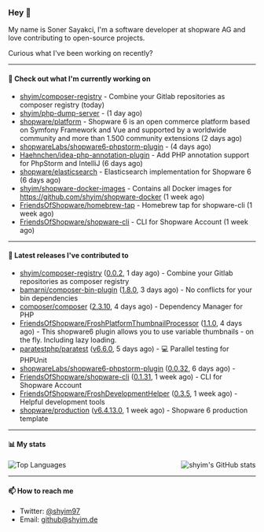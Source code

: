 ### Hey 👋

My name is Soner Sayakci, I'm a software developer at shopware AG and love contributing to open-source projects.

Curious what I've been working on recently?

---

#### 👷 Check out what I'm currently working on

- [shyim/composer-registry](https://github.com/shyim/composer-registry) - Combine your Gitlab repositories as composer registry (today)
- [shyim/php-dump-server](https://github.com/shyim/php-dump-server) -  (1 day ago)
- [shopware/platform](https://github.com/shopware/platform) - Shopware 6 is an open commerce platform based on Symfony Framework and Vue and supported by a worldwide community and more than 1.500 community extensions (2 days ago)
- [shopwareLabs/shopware6-phpstorm-plugin](https://github.com/shopwareLabs/shopware6-phpstorm-plugin) -  (4 days ago)
- [Haehnchen/idea-php-annotation-plugin](https://github.com/Haehnchen/idea-php-annotation-plugin) - Add PHP annotation support for PhpStorm and IntelliJ (6 days ago)
- [shopware/elasticsearch](https://github.com/shopware/elasticsearch) - Elasticsearch implementation for Shopware 6 (6 days ago)
- [shyim/shopware-docker-images](https://github.com/shyim/shopware-docker-images) - Contains all Docker images for https://github.com/shyim/shopware-docker (1 week ago)
- [FriendsOfShopware/homebrew-tap](https://github.com/FriendsOfShopware/homebrew-tap) - Homebrew tap for shopware-cli (1 week ago)
- [FriendsOfShopware/shopware-cli](https://github.com/FriendsOfShopware/shopware-cli) - CLI for Shopware Account (1 week ago)

---

#### 🔭 Latest releases I've contributed to

- [shyim/composer-registry](https://github.com/shyim/composer-registry) ([0.0.2](https://github.com/shyim/composer-registry/releases/tag/0.0.2), 1 day ago) - Combine your Gitlab repositories as composer registry
- [bamarni/composer-bin-plugin](https://github.com/bamarni/composer-bin-plugin) ([1.8.0](https://github.com/bamarni/composer-bin-plugin/releases/tag/1.8.0), 3 days ago) - No conflicts for your bin dependencies
- [composer/composer](https://github.com/composer/composer) ([2.3.10](https://github.com/composer/composer/releases/tag/2.3.10), 4 days ago) - Dependency Manager for PHP
- [FriendsOfShopware/FroshPlatformThumbnailProcessor](https://github.com/FriendsOfShopware/FroshPlatformThumbnailProcessor) ([1.1.0](https://github.com/FriendsOfShopware/FroshPlatformThumbnailProcessor/releases/tag/1.1.0), 4 days ago) - This shopware6 plugin allows you to use variable thumbnails - on the fly. Including lazy loading.
- [paratestphp/paratest](https://github.com/paratestphp/paratest) ([v6.6.0](https://github.com/paratestphp/paratest/releases/tag/v6.6.0), 5 days ago) - :computer: Parallel testing for PHPUnit
- [shopwareLabs/shopware6-phpstorm-plugin](https://github.com/shopwareLabs/shopware6-phpstorm-plugin) ([0.0.32](https://github.com/shopwareLabs/shopware6-phpstorm-plugin/releases/tag/0.0.32), 6 days ago) - 
- [FriendsOfShopware/shopware-cli](https://github.com/FriendsOfShopware/shopware-cli) ([0.1.31](https://github.com/FriendsOfShopware/shopware-cli/releases/tag/0.1.31), 1 week ago) - CLI for Shopware Account
- [FriendsOfShopware/FroshDevelopmentHelper](https://github.com/FriendsOfShopware/FroshDevelopmentHelper) ([0.3.5](https://github.com/FriendsOfShopware/FroshDevelopmentHelper/releases/tag/0.3.5), 1 week ago) - Helpful development tools
- [shopware/production](https://github.com/shopware/production) ([v6.4.13.0](https://github.com/shopware/production/releases/tag/v6.4.13.0), 1 week ago) - Shopware 6 production template

---

#### 📊 My stats

<img align="right" alt="shyim's GitHub stats" src="https://github-readme-stats.vercel.app/api?username=shyim&count_private=1&show_icons=true&" />

![Top Languages](https://github-readme-stats.vercel.app/api/top-langs/?username=shyim)

---

#### 📫 How to reach me

- Twitter: [@shyim97](https://twitter.com/shyim97)
- Email: [github@shyim.de](mailto://github@shyim.de)
